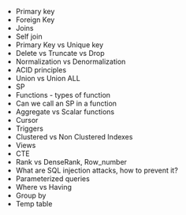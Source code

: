 - Primary key
- Foreign Key
- Joins 
- Self join
- Primary Key vs Unique key
- Delete vs Truncate vs Drop
- Normalization vs Denormalization
- ACID principles
- Union vs Union ALL
- SP
- Functions - types of function
- Can we call an SP in a function
- Aggregate vs Scalar functions
- Cursor
- Triggers
- Clustered vs Non Clustered Indexes
- Views
- CTE
- Rank vs DenseRank, Row_number
- What are SQL injection attacks, how to prevent it?
- Parameterized queries
- Where vs Having
- Group by
- Temp table